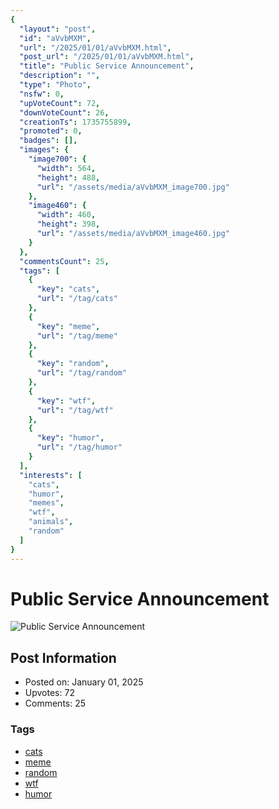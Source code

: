 ```yaml
---
{
  "layout": "post",
  "id": "aVvbMXM",
  "url": "/2025/01/01/aVvbMXM.html",
  "post_url": "/2025/01/01/aVvbMXM.html",
  "title": "Public Service Announcement",
  "description": "",
  "type": "Photo",
  "nsfw": 0,
  "upVoteCount": 72,
  "downVoteCount": 26,
  "creationTs": 1735755899,
  "promoted": 0,
  "badges": [],
  "images": {
    "image700": {
      "width": 564,
      "height": 488,
      "url": "/assets/media/aVvbMXM_image700.jpg"
    },
    "image460": {
      "width": 460,
      "height": 398,
      "url": "/assets/media/aVvbMXM_image460.jpg"
    }
  },
  "commentsCount": 25,
  "tags": [
    {
      "key": "cats",
      "url": "/tag/cats"
    },
    {
      "key": "meme",
      "url": "/tag/meme"
    },
    {
      "key": "random",
      "url": "/tag/random"
    },
    {
      "key": "wtf",
      "url": "/tag/wtf"
    },
    {
      "key": "humor",
      "url": "/tag/humor"
    }
  ],
  "interests": [
    "cats",
    "humor",
    "memes",
    "wtf",
    "animals",
    "random"
  ]
}
---
```


# Public Service Announcement

![Public Service Announcement](/assets/media/aVvbMXM_image700.jpg)

## Post Information

- Posted on: January 01, 2025
- Upvotes: 72
- Comments: 25

### Tags

- [cats](/tag/cats)
- [meme](/tag/meme)
- [random](/tag/random)
- [wtf](/tag/wtf)
- [humor](/tag/humor)
